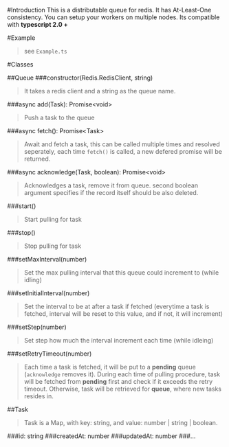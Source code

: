 #Introduction
This is a distributable queue for redis. It has At-Least-One consistency. You can setup your workers on multiple nodes. Its compatible with __typescript 2.0 +__

#Example
> see `Example.ts`

#Classes

##Queue
###constructor(Redis.RedisClient, string)
> It takes a redis client and a string as the queue name.

###async add(Task): Promise\<void\>
> Push a task to the queue

###async fetch(): Promise\<Task\>
> Await and fetch a task, this can be called multiple times and resolved seperately, each time `fetch()` is called, a new defered promise will be returned.

###async acknowledge(Task, boolean): Promise\<void\>
> Acknowledges a task, remove it from queue.
> second boolean argument specifies if the record itself should be also deleted.

###start()
> Start pulling for task

###stop()
> Stop pulling for task

###setMaxInterval(number)
> Set the max pulling interval that this queue could increment to (while idling)

###setInitialInterval(number)
> Set the interval to be at after a task if fetched (everytime a task is fetched, interval will be reset to this value, and if not, it will increment)

###setStep(number)
> Set step how much the interval increment each time (while idleing)

###setRetryTimeout(number)
> Each time a task is fetched, it will be put to a __pending__ queue (`acknowledge` removes it). During each time of pulling procedure, task will be fetched from __pending__ first and check if it exceeds the retry timeout. Otherwise, task will be retrieved for __queue__, where new tasks resides in.


##Task
> Task is a Map, with key: string, and value: number | string | boolean.

###id: string
###createdAt: number
###updatedAt: number
###...
